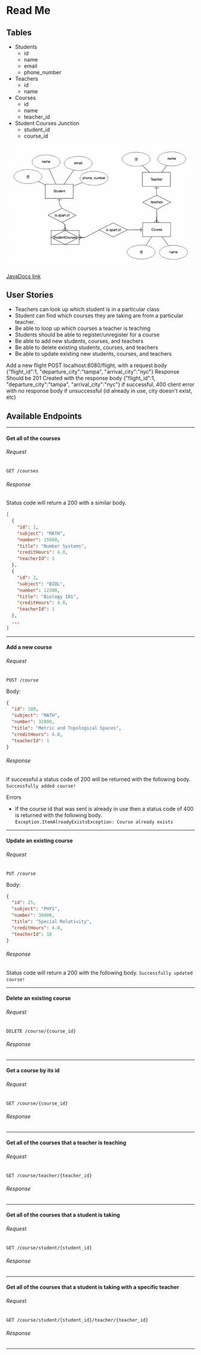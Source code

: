 # Read Me

## Tables
- Students
  - id
  - name
  - email
  - phone_number
- Teachers
  - id
  - name
- Courses
  - id
  - name
  - teacher_id
- Student Courses Junction
  - student_id
  - course_id

![ER Diagram](https://github.com/harriszk/schoolboard/blob/main/src/main/resources/er_diagram.png?raw=true "ER Diagram")

[JavaDocs link](https://github.com/harriszk/schoolboard/blob/main/JavaDocs/index.html)

## User Stories
- Teachers can look up which student is in a particular class
- Student can find which courses they are taking are from a particular teacher.
- Be able to loop up which courses a teacher is teaching
- Students should be able to register/unregister for a course
- Be able to add new students, courses, and teachers
- Be able to delete existing students, courses, and teachers
- Be able to update existing new students, courses, and teachers

Add a new flight
POST localhost:8080/flight, with a request body
{"flight_id":1, "departure_city":"tampa", "arrival_city":"nyc"}
Response
Should be 201 Created with the response body
{"flight_id":1, "departure_city":"tampa", "arrival_city":"nyc"}
if successful,
400 client error with no response body if unsuccessful (id already in use, city doesn't exist, etc)

## Available Endpoints

----------------
#### Get all of the courses

###### Request
```GET /courses```

###### Response
Status code will return a 200 with a similar body.
```json
[
  {
    "id": 1,
    "subject": "MATH",
    "number": 15000,
    "title": "Number Systems",
    "creditHours": 4.0,
    "teacherId": 1
  },
  {
    "id": 2,
    "subject": "BIOL",
    "number": 12300,
    "title": "Biology 101",
    "creditHours": 4.0,
    "teacherId": 1
  },
  ...
]
```
----------------
#### Add a new course

###### Request
```POST /course```

Body:
```json
{
  "id": 100,
  "subject": "MATH",
  "number": 32800,
  "title": "Metric and Topological Spaces",
  "creditHours": 4.0,
  "teacherId": 1
}
```

###### Response
If successful a status code of 200 will be returned with the following body.
```Successfully added course!```

Errors
- If the course id that was sent is already in use then a status code of 400 is returned with the following body.
```Exception.ItemAlreadyExistsException: Course already exists```
----------------
#### Update an existing course

###### Request
```PUT /course```

Body:
```json
{
  "id": 25,
  "subject": "PHYS",
  "number": 30400,
  "title": "Special Relativity",
  "creditHours": 4.0,
  "teacherId": 18
}
```

###### Response
Status code will return a 200 with the following body.
```Successfully updated course!```

----------------
#### Delete an existing course

###### Request
```DELETE /course/{course_id}```

###### Response

----------------
#### Get a course by its id

###### Request
```GET /course/{course_id}```

###### Response

----------------
#### Get all of the courses that a teacher is teaching

###### Request
```GET /course/teacher/{teacher_id}```

###### Response

----------------
#### Get all of the courses that a student is taking

###### Request
```GET /course/student/{student_id}```

###### Response

----------------
#### Get all of the courses that a student is taking with a specific teacher

###### Request
```GET /course/student/{student_id}/teacher/{teacher_id}```

###### Response

----------------
